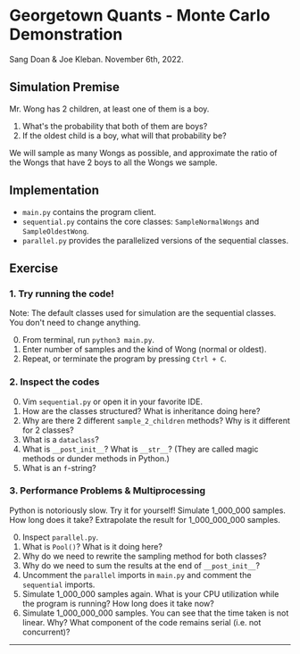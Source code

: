 # Georgetown Quants - Monte Carlo Demonstration
Sang Doan & Joe Kleban. November 6th, 2022.

## Simulation Premise
Mr. Wong has 2 children, at least one of them is a boy. 
1. What's the probability that both of them are boys?
2. If the oldest child is a boy, what will that probability be?

We will sample as many Wongs as possible, and approximate
the ratio of the Wongs that have 2 boys to all the Wongs we sample.

## Implementation
- `main.py` contains the program client.
- `sequential.py` contains the core classes: `SampleNormalWongs` and `SampleOldestWong`.
- `parallel.py` provides the parallelized versions of the sequential classes.

## Exercise

### 1. Try running the code!

Note: The default classes used for simulation are the sequential classes. You don't need to change anything.

0. From terminal, run `python3 main.py`.
1. Enter number of samples and the kind of Wong (normal or oldest).
2. Repeat, or terminate the program by pressing `Ctrl + C`.

### 2. Inspect the codes

0. Vim `sequential.py` or open it in your favorite IDE.
1. How are the classes structured? What is inheritance doing here?
2. Why are there 2 different `sample_2_children` methods? Why is it different for 2 classes?
3. What is a `dataclass`? 
4. What is `__post_init__`? What is `__str__`? (They are called magic methods or dunder methods in Python.)
5. What is an `f`-string?

### 3. Performance Problems & Multiprocessing

Python is notoriously slow. Try it for yourself! Simulate 1_000_000 samples. How long does it take? Extrapolate the result for 1_000_000_000 samples.

0. Inspect `parallel.py`.
1. What is `Pool()`? What is it doing here?
2. Why do we need to rewrite the sampling method for both classes?
3. Why do we need to sum the results at the end of `__post_init__`?
4. Uncomment the `parallel` imports in `main.py` and comment the `sequential` imports.
5. Simulate 1_000_000 samples again. What is your CPU utilization while the program is running? How long does it take now?
6. Simulate 1_000_000_000 samples. You can see that the time taken is not linear. Why? What component of the code remains serial (i.e. not concurrent)?

***
